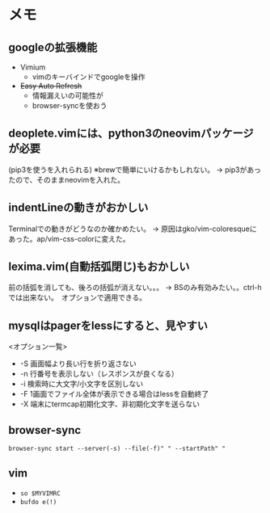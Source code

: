 # メモ

## googleの拡張機能

- Vimium
    - vimのキーバインドでgoogleを操作
- ~~Easy Auto Refresh~~
    - 情報漏えいの可能性が
    - browser-syncを使おう

## deoplete.vimには、python3のneovimパッケージが必要

(pip3を使うを入れられる) ※brewで簡単にいけるかもしれない。
-> pip3があったので、そのままneovimを入れた。

## indentLineの動きがおかしい

Terminalでの動きがどうなのか確かめたい。
-> 原因はgko/vim-coloresqueにあった。ap/vim-css-colorに変えた。

## lexima.vim(自動括弧閉じ)もおかしい

前の括弧を消しても、後ろの括弧が消えない。。。
-> BSのみ有効みたい。。ctrl-hでは出来ない。　オプションで適用できる。

## mysqlはpagerをlessにすると、見やすい

<オプション一覧>

- -S   画面幅より長い行を折り返さない
- -n   行番号を表示しない（レスポンスが良くなる）
- -i   検索時に大文字/小文字を区別しない
- -F   1画面でファイル全体が表示できる場合はlessを自動終了
- -X   端末にtermcap初期化文字、非初期化文字を送らない

## browser-sync

`browser-sync start --server(-s) --file(-f)" " --startPath" "`

## vim

- `so $MYVIMRC`
- `bufdo e(!)`
